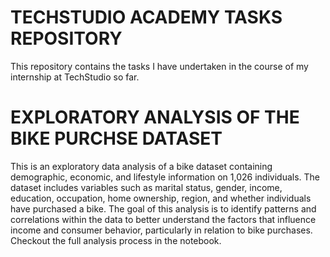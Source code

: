# TECHSTUDIO ACADEMY TASKS REPOSITORY

This repository contains the tasks I have undertaken in the course of my internship at TechStudio so far.
# EXPLORATORY ANALYSIS OF THE BIKE PURCHSE DATASET

This is an exploratory data analysis of a bike dataset containing demographic, economic, and lifestyle information on 1,026 individuals. 
The dataset includes variables such as marital status, gender, income, education, occupation, home ownership, region, and whether individuals have purchased a bike. 
The goal of this analysis is to identify patterns and correlations within the data to better understand the factors that influence income and consumer behavior,
particularly in relation to bike purchases. Checkout the full analysis process in the notebook.
